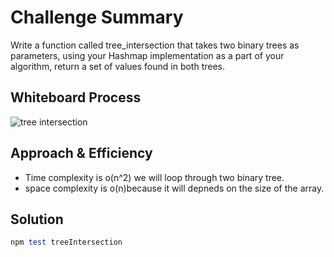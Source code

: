 # Challenge Summary

Write a function called tree_intersection that takes two binary trees as parameters, using your Hashmap implementation as a part of your algorithm, return a set of values found in both trees.

## Whiteboard Process
<!-- Embedded whiteboard image -->
![tree intersection](https://user-images.githubusercontent.com/90922969/170796754-32835011-6203-48d9-9b2b-a9605c148e9f.jpg)

## Approach & Efficiency

- Time complexity is o(n^2) we will loop through two binary tree.
- space complexity is o(n)because it will depneds on the size of the array.

## Solution
```ruby
npm test treeIntersection

```
